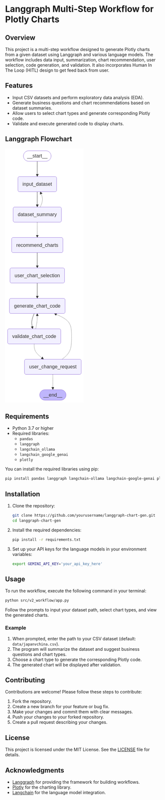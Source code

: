 # Langgraph Multi-Step Workflow for Plotly Charts

## Overview

This project is a multi-step workflow designed to generate Plotly charts from a given dataset using Langgraph and various language models. The workflow includes data input, summarization, chart recommendation, user selection, code generation, and validation. It also incorporates Human In The Loop (HITL) design to get feed back from user.

## Features

- Input CSV datasets and perform exploratory data analysis (EDA).
- Generate business questions and chart recommendations based on dataset summaries.
- Allow users to select chart types and generate corresponding Plotly code.
- Validate and execute generated code to display charts.


## Langgraph Flowchart

![langgraph_wrokflow](images/langgraph_workflow.png)


## Requirements

- Python 3.7 or higher
- Required libraries:
  - `pandas`
  - `langgraph`
  - `langchain_ollama`
  - `langchain_google_genai`
  - `plotly`
  
You can install the required libraries using pip:

```bash
pip install pandas langgraph langchain-ollama langchain-google-genai plotly
```

## Installation

1. Clone the repository:

   ```bash
   git clone https://github.com/yourusername/langgraph-chart-gen.git
   cd langgraph-chart-gen
   ```

2. Install the required dependencies:

   ```bash
   pip install -r requirements.txt
   ```

3. Set up your API keys for the language models in your environment variables:

   ```bash
   export GEMINI_API_KEY='your_api_key_here'
   ```

## Usage

To run the workflow, execute the following command in your terminal:

```bash
python src/v2_workflow/app.py
```

Follow the prompts to input your dataset path, select chart types, and view the generated charts.

### Example

1. When prompted, enter the path to your CSV dataset (default: `data/japanvchina.csv`).
2. The program will summarize the dataset and suggest business questions and chart types.
3. Choose a chart type to generate the corresponding Plotly code.
4. The generated chart will be displayed after validation.

## Contributing

Contributions are welcome! Please follow these steps to contribute:

1. Fork the repository.
2. Create a new branch for your feature or bug fix.
3. Make your changes and commit them with clear messages.
4. Push your changes to your forked repository.
5. Create a pull request describing your changes.

## License

This project is licensed under the MIT License. See the [LICENSE](LICENSE) file for details.

## Acknowledgments

- [Langgraph](https://github.com/yourusername/langgraph) for providing the framework for building workflows.
- [Plotly](https://plotly.com/python/) for the charting library.
- [Langchain](https://github.com/hwchase17/langchain) for the language model integration.
